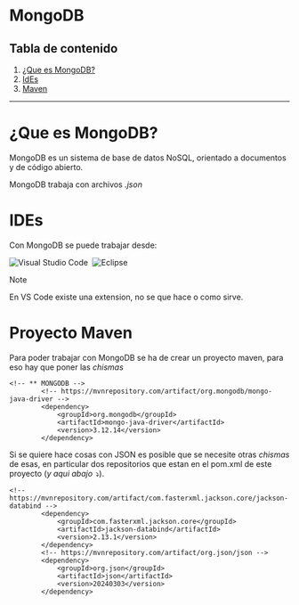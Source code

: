 # MongoDB
## Tabla de contenido
1. [¿Que es MongoDB?](#que-es-mongodb)
2. [IdEs](#ides)
3. [Maven](#proyecto-maven)


---
# ¿Que es MongoDB?
MongoDB es un sistema de base de datos NoSQL, orientado a documentos y de código abierto.

MongoDB trabaja con archivos _.json_

# IDEs
Con MongoDB se puede trabajar desde:


![Visual Studio Code](https://img.shields.io/badge/Visual%20Studio%20Code-0078d7.svg?style=for-the-badge&logo=visual-studio-code&logoColor=white)&nbsp;
![Eclipse](https://img.shields.io/badge/Eclipse-FE7A16.svg?style=for-the-badge&logo=Eclipse&logoColor=white)&nbsp;


> [!NOTE]
> En VS Code existe una extension, no se que hace o como sirve.


# Proyecto Maven
Para poder trabajar con MongoDB se ha de crear un proyecto maven, para eso hay que poner las _chismas_

```
<!-- ** MONGODB -->
        <!-- https://mvnrepository.com/artifact/org.mongodb/mongo-java-driver -->
        <dependency>
            <groupId>org.mongodb</groupId>
            <artifactId>mongo-java-driver</artifactId>
            <version>3.12.14</version>
        </dependency>
```

Si se quiere hace cosas con JSON es posible que se necesite otras _chismas_ de esas, en particular dos repositorios que estan en el pom.xml de este proyecto (_y aqui abajo ⤵️_).

```
<!--https://mvnrepository.com/artifact/com.fasterxml.jackson.core/jackson-databind -->
        <dependency>
            <groupId>com.fasterxml.jackson.core</groupId>
            <artifactId>jackson-databind</artifactId>
            <version>2.13.1</version>
        </dependency>
        <!-- https://mvnrepository.com/artifact/org.json/json -->
        <dependency>
            <groupId>org.json</groupId>
            <artifactId>json</artifactId>
            <version>20240303</version>
        </dependency>
```


